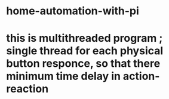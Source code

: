 # home-automation-with-pi
# this is multithreaded program ; single thread for each physical button responce, so that there minimum time delay in action-reaction

